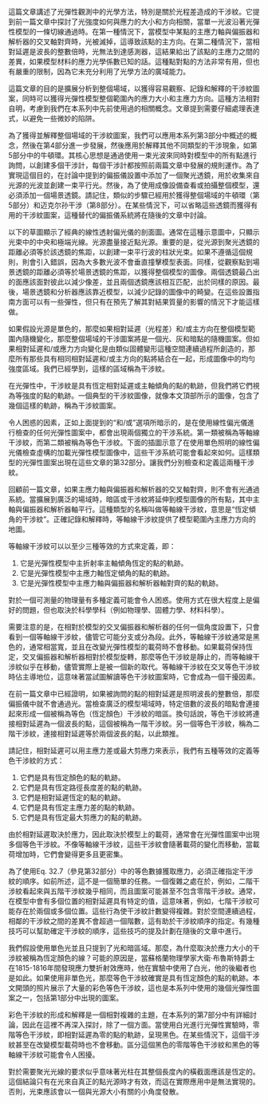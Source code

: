 這篇文章講述了光彈性觀測中的光學方法，特別是關於光程差造成的干涉紋。它提到前一篇文章中探討了光強度如何與應力的大小和方向相關，當單一光波沿著光彈性模型的一條切線通過時。在第一種情況下，當模型中某點的主應力軸與偏振器和解析器的交叉軸對齊時，光被滅掉，這導致該點的主方向。在第二種情況下，當相對延遲是波長的整數倍時，光無法到達感測器，這結果給出了該點的主應力之間的差異，如果模型材料的應力光學係數已知的話。這種點對點的方法非常有用，但也有嚴重的限制，因為它未充分利用了光學方法的廣域能力。

這篇文章的目的是擴展分析到整個場域，以獲得容易觀察、記錄和解釋的干涉紋圖案，同時可以獲得光彈性模型整個範圍內的應力大小和主應力方向。這種方法相對自明，考慮到我們在本系列中先前使用過的相關概念。文章提到需要仔細處理表達式，以避免一些微妙的陷阱。

為了獲得並解釋整個場域的干涉紋圖案，我們可以應用本系列第3部分中概述的概念，然後在第4部分進一步發展，然後應用於解釋其他不同類型的干涉現象，如第5部分中的牛頓環。其核心思想是通過使用一束光波來同時對模型中的所有點進行詢問，以創建多個干涉計，每個干涉計都按照前兩篇文章中發展的規則運作。為了實現這個目的，在討論中提到的偏振儀設置中添加了一個聚光透鏡，用於收集來自光源的光波並創建一束平行光。然後，為了使用成像設備查看或拍攝整個模型，還必須添加一個場景透鏡。請記住，類似的步驟已經用於獲得整個場域的牛頓環（第5部分）和迈克尔孙干涉（第8部分）。在某些情況下，可以省略這些透鏡而獲得有用的干涉紋圖案，這種替代的偏振儀系統將在隨後的文章中討論。

以下的草圖顯示了經典的線性透射偏光儀的剖面圖。通常在這種示意圖中，只顯示光束中的中央和極端光線。光源盡量接近點光源。重要的是，從光源到聚光透鏡的距離必須等於該透鏡的焦距，以創建一束平行波的柱狀光束。如果不遵循這個規則，則會引入錯誤，因為大多數光波不會垂直撞擊模型表面。同樣，從觀察點到場景透鏡的距離必須等於場景透鏡的焦距，以獲得整個模型的圖像。兩個透鏡最凸出的面應該面對彼此以減少像差，並且兩個透鏡應該相互匹配，出於同樣的原因。最後，場景透鏡和分析器應該靠近模型，以減少記錄的圖像中的畸變。在這些設置指南方面可以有一些彈性，但只有在預先了解其對結果質量的影響的情況下才能這樣做。

如果假設光源是單色的，那麼如果相對延遲（光程差）和/或主方向在整個模型範圍內隨機變化，那麼整個場域的干涉圖案將是一個光、灰和暗點的隨機圖案。但如果相對延遲和/或應力方向變化是由類似固體變形這種空間連續過程所創造的，那麼所有那些具有相同相對延遲和/或主方向的點將結合在一起，形成圖像中的均勻強度區域。我們已經學到，這樣的區域稱為干涉紋。

在光彈性中，干涉紋是具有恆定相對延遲或主軸傾角的點的軌跡，但我們將它們視為等強度的點的軌跡。一個典型的干涉紋圖像，就像本文頂部所示的圖像，包含了幾個這樣的軌跡，稱為干涉紋圖案。

令人困惑的因素，正如上面提到的“和/或”選項所暗示的，是在使用線性偏光儀進行檢查的任何光彈性圖案中，都會出現兩個獨立的干涉系統。第一類被稱為等軸線干涉紋，而第二類被稱為等色干涉紋。下面的插圖示意了在使用單色照明的線性偏光儀檢查虛構的加載光彈性模型圖像中，這些干涉系統可能會看起來如何。這樣類型的光彈性圖案出現在這些文章的第32部分。讓我們分別檢查和定義這兩種干涉紋。

回顧前一篇文章，如果主應力軸與偏振器和解析器的交叉軸對齊，則不會有光通過系統。當擴展到廣泛的場域時，暗區或干涉紋將延伸到模型圖像的所有點，其中主軸與偏振器和解析器軸平行。這種類型的名稱叫做等軸線干涉紋，意思是“恆定傾角的干涉紋”。正確記錄和解釋時，等軸線干涉紋提供了模型範圍內主應力方向的地圖。

等軸線干涉紋可以以至少三種等效的方式來定義，即：
1. 它是光彈性模型中主折射率主軸傾角恆定的點的軌跡。
2. 它是光彈性模型中主應力軸恆定傾角的點的軌跡。
3. 它是光彈性模型中主應力軸與偏振器和解析器軸對齊的點的軌跡。

對於一個可測量的物理量有多種定義可能會令人困惑。使用方式在很大程度上是偏好的問題，但也取決於科學學科（例如物理學、固體力學、材料科學）。

需要注意的是，在相對於模型的交叉偏振器和解析器的任何一個角度設置下，只會看到一個等軸線干涉紋，儘管它可能分支或分為段。此外，等軸線干涉紋通常是黑色的，通常相當寬，並且在改變光彈性模型的載荷時不會移動。如果載荷保持恆定，交叉偏振器和解析器相對於模型旋轉，那麼等色干涉紋是靜止的，而等軸線干涉紋似乎在移動，儘管實際上是被一個新的取代。等軸線干涉紋在交叉等色干涉紋時佔主導地位，這意味著當試圖解讀等色干涉紋圖案時，它會成為一個干擾因素。

在前一篇文章中已經證明，如果被詢問的點的相對延遲是照明波長的整數倍，那麼偏振儀中就不會通過光。當檢查廣泛的模型場域時，特定倍數的波長的暗點會連接起來形成一個被稱為等色（恆定顏色）干涉紋的暗區。換句話說，等色干涉紋將連接相對延遲為一個波長的點，這個被稱為一階干涉紋。另一個等色干涉紋，稱為二階干涉紋，連接相對延遲等於兩個波長的點，以此類推。

請記住，相對延遲可以用主應力差或最大剪應力來表示，我們有五種等效的定義等色干涉紋的方式：
1. 它們是具有恆定顏色的點的軌跡。
2. 它們是具有恆定路徑長度差的點的軌跡。
3. 它們是相對延遲恆定的點的軌跡。
4. 它們是具有恆定主應力差的點的軌跡。
5. 它們是具有恆定最大剪應力的點的軌跡。

由於相對延遲取決於應力，因此取決於模型上的載荷，通常會在光彈性圖案中出現多個等色干涉紋。不像等軸線干涉紋，這些干涉紋會隨著載荷的變化而移動，當載荷增加時，它們會變得更多且更密集。

為了使用Eq. 32.7（參見第32部分）中的等色數據獲取應力，必須正確指定干涉紋的順序。如前所述，這不是一個簡單的任務。一個復雜之處在於，例如，二階干涉紋看起來與五階干涉紋幾乎相同，而且圖案可能甚至不包含零階干涉紋。通常，在模型中會有多個位置的相對延遲具有特定的值，這意味著，例如，七階干涉紋可能存在於兩個或多個位置。這些行為使干涉紋計數變得複雜。對於空間連續過程，相鄰的干涉紋之間的差異不會超過一個階數，這有助於干涉紋順序的指定。有幾種技巧可以幫助確定干涉紋的順序，這些技巧的提及計劃在隨後的文章中進行。

我們假設使用單色光並且只提到了光和暗區域。那麼，為什麼取決於應力大小的干涉紋被稱為恆定顏色的線？可能的原因是，當蘇格蘭物理學家大衛·布魯斯特爵士在1815-1816年間發現應力雙折射效應時，他在實驗中使用了白光，他的後繼者也是如此。如果使用非單色光，那麼等色干涉紋確實是具有恆定顏色的點的軌跡。本文開頭的照片展示了大量的彩色等色干涉紋，這也是本系列中使用的幾個光彈性圖案之一，包括第1部分中出現的圖案。

彩色干涉紋的形成和解釋是一個相對複雜的主題，在本系列的第7部分中有詳細討論，因此在這裡不再深入探討，除了一個方面。當使用白光進行光彈性實驗時，零階等色干涉紋，即相對延遲為零的點的軌跡，呈現黑色。在某些情況下，這個干涉紋甚至在改變模型載荷時也不會移動。區分這個黑色的零階等色干涉紋和黑色的等軸線干涉紋可能會令人困擾。

對於需要聚光光線的要求似乎意味著光柱在其整個長度內的橫截面應該是恆定的。這個結論只有在光來自真正的點光源時才有效，而這在實際應用中是無法實現的。否則，光束應該會以一個與光源大小有關的小角度發散。